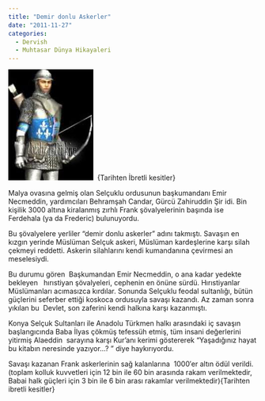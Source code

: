 ```yaml
---
title: "Demir donlu Askerler"
date: "2011-11-27"
categories: 
  - Dervish
  - Muhtasar Dünya Hikayaleri
---
```


[![sovvvv.jpg](../uploads/2011/11/sovvvv.jpg)](../uploads/2011/11/sovvvv.jpg "sovvvv.jpg")  {Tarihten İbretli kesitler}

Malya ovasına gelmiş olan Selçuklu ordusunun başkumandanı Emir Necmeddin, yardımcıları Behramşah Candar, Gürcü Zahiruddin Şir idi. Bin kişilik 3000 altına kiralanmış zırhlı Frank şövalyelerinin başında ise Ferdehala (ya da Frederic) bulunuyordu.

Bu şövalyelere yerliler “demir donlu askerler” adını takmıştı. Savaşın en kızgın yerinde Müslüman Selçuk askeri, Müslüman kardeşlerine karşı silah çekmeyi reddetti. Askerin silahlarını kendi kumandanına çevirmesi an meselesiydi.

Bu durumu gören  Başkumandan Emir Necmeddin, o ana kadar yedekte bekleyen   hırıstiyan şövalyeleri, cephenin en önüne sürdü. Hırıstiyanlar Müslümanları acımasızca kırdılar. Sonunda Selçuklu feodal sultanlığı, bütün güçlerini seferber ettiği koskoca ordusuyla savaşı kazandı. Az zaman sonra yıkılan bu  Devlet, son zaferini kendi halkına karşı kazanmıştı.

Konya Selçuk Sultanları ile Anadolu Türkmen halkı arasındaki iç savaşın başlangıcında Baba İlyas çökmüş tefessüh etmiş, tüm insani değerlerini yitirmiş Alaeddin  sarayına karşı Kur’anı kerimi göstererek “Yaşadığınız hayat bu kitabın neresinde yazıyor…? ” diye haykırıyordu.

Savaşı kazanan Frank askerlerinin sağ kalanlarına  1000′er altın ödül verildi. (toplam kolluk kuvvetleri için 12 bin ile 60 bin arasında rakam verilmektedir, Babai halk güçleri için 3 bin ile 6 bin arası rakamlar verilmektedir){Tarihten ibretli kesitler}
